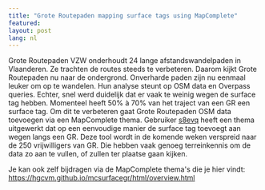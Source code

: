 ```yaml
---
title: "Grote Routepaden mapping surface tags using MapComplete"
featured:
layout: post
lang: nl
---
```


Grote Routepaden VZW onderhoudt 24 lange afstandswandelpaden in Vlaanderen. Ze trachten de routes steeds te verbeteren. Daarom kijkt Grote Routepaden nu naar de ondergrond. Onverharde paden zijn nu eenmaal leuker om op te wandelen. Hun analyse steunt op OSM data en Overpass queries. Echter, snel werd duidelijk dat er vaak te weinig wegen de surface tag hebben. Momenteel heeft 50% à 70% van het traject van een GR een surface tag. Om dit te verbeteren gaat Grote Routepaden OSM data toevoegen via een MapComplete thema. Gebruiker [s8evq](https://www.openstreetmap.org/user/s8evq) heeft een thema uitgewerkt dat op een eenvoudige manier de surface tag toevoegt aan wegen langs een GR. Deze tool wordt in de komende weken verspreid naar de 250 vrijwilligers van GR. Die hebben vaak genoeg terreinkennis om de data zo aan te vullen, of zullen ter plaatse gaan kijken.

Je kan ook zelf bijdragen via de MapComplete thema's die je hier vindt: <https://hgcvm.github.io/mcsurfacegr/html/overview.html>
